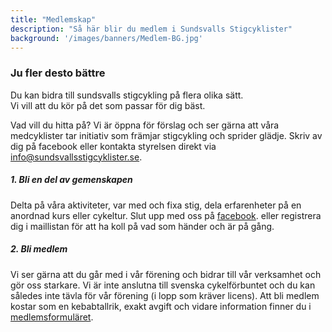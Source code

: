 ```yaml
---
title: "Medlemskap"
description: "Så här blir du medlem i Sundsvalls Stigcyklister"
background: '/images/banners/Medlem-BG.jpg'
---
```

### Ju fler desto bättre
Du kan bidra till sundsvalls stigcykling på flera olika sätt.<br/>
Vi vill att du kör på det som passar för dig bäst.<br/>

Vad vill du hitta på? Vi är öppna för förslag och ser gärna att våra medcyklister tar initiativ som främjar stigcykling och sprider glädje. Skriv av dig på facebook eller kontakta styrelsen direkt via info@sundsvallsstigcyklister.se.

##### 1. Bli en del av gemenskapen

Delta på våra aktiviteter, var med och fixa stig, dela erfarenheter på en anordnad kurs eller cykeltur. Slut upp med oss på 
<a href="https://www.facebook.com/groups/623066914391828/" target="_blank">facebook</a>.
eller registrera dig i
maillistan
för att ha koll på vad som händer och är på gång.

##### 2. Bli medlem

Vi ser gärna att du går med i vår förening och bidrar till vår verksamhet och gör oss starkare.
Vi är inte anslutna till svenska cykelförbuntet och du kan således inte tävla för vår förening (i lopp som kräver licens).
Att bli medlem kostar som en kebabtallrik, exakt avgift och vidare information finner du i
<a href="https://docs.google.com/forms/d/e/1FAIpQLSdfq1ntrYsecl-5Ryb70Jo6MvnlnCaPRscEnXp1K_qh4NMJiQ/viewform?usp=sf_link" target="_blank">medlemsformuläret</a>.
